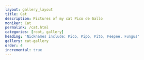 ```yaml
---
layout: gallery_layout
title: Cat
description: Pictures of my cat Pico de Gallo
moniker: Cat
permalink: /cat.html
categories: [root, gallery]
heading: 'Nicknames include: Pico, Pipo, Pito, Peepee, Fungus'
gallery: cat-gallery
order: 4
incremental: true
---
```


<!-- ## Nicknames include: Pico, Pipo, Pito, Peepee, Fungus -->

<!-- pagination: true -->
